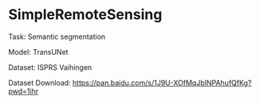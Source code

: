 # SimpleRemoteSensing
Task: Semantic segmentation

Model: TransUNet

Dataset: ISPRS Vaihingen

Dataset Download: https://pan.baidu.com/s/1J9U-XOfMqJbINPAhufQfKg?pwd=1ihr 
